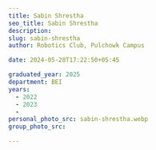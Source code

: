 ```yaml
---
title: Sabin Shrestha
seo_title: Sabin Shrestha
description: 
slug: sabin-shrestha
author: Robotics Club, Pulchowk Campus

date: 2024-05-28T17:22:50+05:45

graduated_year: 2025
department: BEI
years:
  - 2022
  - 2023
  - 
personal_photo_src: sabin-shrestha.webp
group_photo_src: 

---
```


